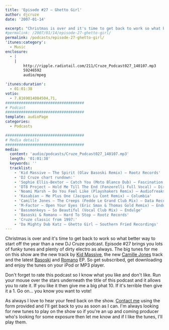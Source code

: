 ```yaml
---
title: 'Episode #27 – Ghetto Girl'
author: djcruze
date: '2007-01-14'

excerpt: "Christmas is over and it's time to get back to work so what better way to start off the year than a new DJ Cruze podcast. Episode #27 brings you lots of funky tunes and plenty of dirty electro as always."
#permalink: /2007/01/14/episode-27-ghetto-girl/
permalink: /podcasts/episode-27-ghetto-girl/
'itunes:category':
  - Music
enclosure:
  - |
    |
        http://ripple.radiotail.com/211/Cruze_Podcast027_140107.mp3
        59246592
        audio/mpeg

'itunes:duration':
  - 01:01:38
votio:
  - 7.8169014084504,71,
###################################
# Podcast
###################################
template: audioPage
categories:
  - Podcasts

###################################
# Media details
###################################
media:
  content: 'audio/podcasts/Cruze_Podcast027_140107.mp3'
  length: '01:01:38'
  keywords: ''
  tracklist:
    - 'Kid Massive – The Spirit (Olav Basoski Remix) – Rootz Records'
    - 'DJ Cruze chart rundown:'
    - 'Sophie Ellis-Bextor – Catch You (Moto Blanco Dub) – Fascination'
    - 'DT8 Project – Hold Me Till The End (Fonzerelli Full Vocal) – Direction Records'
    - 'Noami Marsh – Do You Feel Like (Playshakers Remix) – Audiofreaks'
    - 'Kasabian – Me Plus One (Jacques Lu Cont Remix) – Columbia'
    - 'Camille Jones – The Creeps (Fedde Le Grand Club Mix) – Data Records'
    - 'M-Factor – Open Your Eyes (Eric Smax & Thomas Gold Remix) – Endulge'
    - 'Bassmonkeys – So Beautiful (Vocal Club Mix) – Endulge'
    - 'Basoski & Romano – Hard To Stop – Rootz Records'
    - 'Cruze classic from 1997:'
    - 'Da Mighty Dub Katz – Ghetto Girl – Southern Fried Recordings'
---
```


Christmas is over and it's time to get back to work so what better way to start off the year than a new DJ Cruze podcast. Episode #27 brings you lots of funky tunes and plenty of dirty electro as always. The big tunes for me on this show are the new track by [Kid Massive][1], the new [Camille Jones][2] track and the latest [Basoski][3] and [Romano][4] EP. So get subscribed, get downloading and enjoy the tunes on your iPod or MP3 player.

Don't forget to rate this podcast so I know what you like and don't like. Run your mouse over the stars underneath the title of this podcast and it allows you to rate it. If you like it then give me a big phat 10. If it's terrible then give it a 1. Go on... you know you want to vote!

As always I love to hear your feed back on the show. [Contact me][5] using the form provided and I'll get back to you as soon as I can. I'm always looking for new tunes to play on the show so if you're an up and coming producer who's looking for some exposure then let me know and if I like the tunes, I'll play them.

[1]: http://www.kidmassive.com/
[2]: http://www.camillejones.dk/
[3]: http://www.olavbasoski.nl/
[4]: http://www.alexromano.com/
[5]: http://www.djcruze.co.uk/cms/contact/
